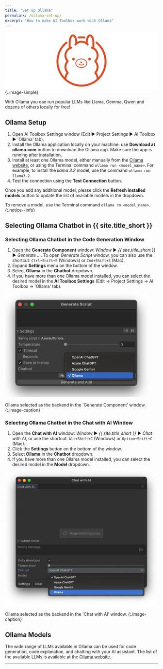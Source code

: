```yaml
---
title: "Set up Ollama"
permalink: /ollama-set-up/
excerpt: "How to make AI Toolbox work with Ollama"
---
```


![](../assets/images/landing/landing_icon_llm_wide.svg){:.image-simple}


With Ollama you can run popular LLMs like Llama, Gemma, Qwen and dozens of others locally for free!

## Ollama Setup

1. Open AI Toolbox Settings window (Edit ▶︎ Project Settings ▶︎ AI Toolbox ▶︎ 'Ollama' tab).
1. Install the Ollama application locally on your machine: use **Download at ollama.com** button to download the Ollama app. Make sure the app is running after installation.
1. Install at least one Ollama model, either manually from the [Ollama website](https://ollama.com/library), or using the Terminal command `ollama run <model_name>`. For example, to install the _llama 3.2_ model, use the command `ollama run llama3.2`.
1. Test the connection using the **Test Connection** button.

Once you add any additional model, please click the **Refresh installed models** button to update the list of available models in the dropdown.

To remove a model, use the Terminal command `ollama rm <model_name>`.
{:.notice--info}

## Selecting Ollama Chatbot in {{ site.title_short }}

### Selecting Ollama Chatbot in the Code Generation Window

1. Open the **Generate Component** window: _Window_ ▶︎ _{{ site.title_short }}_ ▶︎ _Generate ..._. To open _Generate Script_ window, you can also use the shortcut: `Ctrl+Shift+S` (Windows) or `Cmd+Shift+S` (Mac).
1. Expand **Settings** menu on the bottom of the window.
1. Select **Ollama** in the **Chatbot** dropdown.
1. If you have more than one Ollama model installed, you can select the desired model in the **AI Toolbox Settings** (Edit → Project Settings → AI Toolbox → 'Ollama' tab).

![](../assets/images/manual_images/ollama-backend-generate-code.png)

Ollama selected as the backend in the 'Generate Component' window.
{:.image-caption}

### Selecting Ollama Chatbot in the Chat with AI Window

1. Open the **Chat with AI** window: _Window_ ▶︎ _{{ site.title_short }}_ ▶︎ _Chat with AI_, or use the shortcut: `Alt+Shift+C` (Windows) or `Option+Shift+C` (Mac).
1. Click the **Settings** button on the bottom of the window.
1. Select **Ollama** in the **Chatbot** dropdown.
1. If you have more than one Ollama model installed, you can select the desired model in the **Model** dropdown.

![](../assets/images/manual_images/ollama-backend-chat-with-ai.png)

Ollama selected as the backend in the 'Chat with AI' window.
{:.image-caption}


## Ollama Models

The wide range of LLMs available in Ollama can be used for code generation, code explanation, and chatting with your AI assistant.
The list of the available LLMs is available at the [Ollama website](https://ollama.com/library).

<!--
[*Gemini*](https://gemini.google.com/) (aka Bard) is a conversational generative artificial intelligence chatbot developed by Google, based on the state-of-the-art language models. {{ site.title_short }} integrates with *Gemini* to provide a seamless experience for generating code, explaining code, and chatting with your AI assistant.
-->

<!--
As of **{{ site.title_short }} ver 5.1.0** we have greatly simplified the setup process for *Gemini*. Now the setup generally takes just a few minutes and does not require any special knowledge or skills.
{:.notice--info}
-->

---

<!--
Setting up **Gemini** in {{ site.title_short }} consists of the following steps:

1. Set up a *Google Cloud project* using *Google AI Studio*,
1. Configure access to Gemini from Unity.

Let's go through these steps in detail.

## Set up a Google Cloud project

First, you need to create a *Google Cloud project* and get an *API key*.
This is a one-time process that takes a few minutes. After that, you can use Gemini in any {{ site.title_short }} project.

To do this, log into **Google AI Studio** and create and *API key* on the following page: [https://aistudio.google.com/app/apikey](https://aistudio.google.com/app/apikey){:target="_blank"}

![](../assets/images/manual_images/google-ai-studio-get-api-key.png){:.image-rounded width="450px"}

Google AI Studio "Get API key" page
{:.image-caption}

If you don't have a Google account, you will need to create one. You can use your existing email address or create a new one.
{:.notice--info}

You can either create a new project or use an existing one. In either case, *Google AI Studio* will automatically configure the project for you.

![](../assets/images/manual_images/google-ai-studio-create-api-key.png){:.image-rounded width="450px"}

Google AI Studio "Create API key" menu
{:.image-caption}

Once you have created the *API key*, save it to use in the next step.

## Configure access to Gemini from Unity

Now you need to set up access to the project from your Unity Editor.

1. In Unity, go to **Edit > Project Settings**.
1. Select **{{ site.title_short }}** from the list on the left.
1. Under **Google Gemini** tab, paste the *API key* you obtained in the previous step into the **API Key** field.  
![](../assets/images/manual_images/google-gemini-settings.png){:.image-rounded}

Gemini settings in {{ site.title_short }}
{:.image-caption}

**Done!** You can now use Gemini in your Unity project to generate scripts, explain code, chat with your AI assistant, etc. To do this, simply select *Google Gemini* in the *Chatbot* dropdown in the code generation window or the chat window.
-->